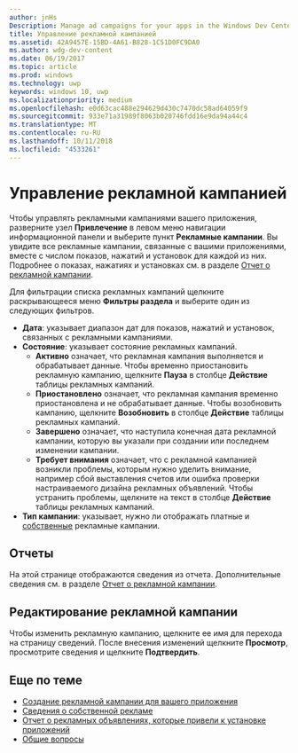 ```yaml
---
author: jnHs
Description: Manage ad campaigns for your apps in the Windows Dev Center dashboard.
title: Управление рекламной кампанией
ms.assetid: 42A9457E-15BD-4A61-B828-1C51D0FC9DA0
ms.author: wdg-dev-content
ms.date: 06/19/2017
ms.topic: article
ms.prod: windows
ms.technology: uwp
keywords: windows 10, uwp
ms.localizationpriority: medium
ms.openlocfilehash: e0d63cac488e294629d430c7470dc58ad64059f9
ms.sourcegitcommit: 933e71a31989f8063b020746fdd16e9da94a44c4
ms.translationtype: MT
ms.contentlocale: ru-RU
ms.lasthandoff: 10/11/2018
ms.locfileid: "4533261"
---
```

# <a name="manage-your-ad-campaign"></a>Управление рекламной кампанией


Чтобы управлять рекламными кампаниями вашего приложения, разверните узел **Привлечение** в левом меню навигации информационной панели и выберите пункт **Рекламные кампании**. Вы увидите все рекламные кампании, связанные с вашими приложениями, вместе с числом показов, нажатий и установок для каждой из них. Подробнее о показах, нажатиях и установках см. в разделе [Отчет о рекламной кампании](promote-your-app-report.md).

Для фильтрации списка рекламных кампаний щелкните раскрывающееся меню **Фильтры раздела** и выберите один из следующих фильтров.

-   **Дата**: указывает диапазон дат для показов, нажатий и установок, связанных с рекламными кампаниями.
-   **Состояние**: указывает состояние рекламных кампаний.
    -   **Активно** означает, что рекламная кампания выполняется и обрабатывает данные. Чтобы временно приостановить рекламную кампанию, щелкните **Пауза** в столбце **Действие** таблицы рекламных кампаний.
    -   **Приостановлено** означает, что рекламная кампания временно приостановлена и не обрабатывает данные. Чтобы возобновить кампанию, щелкните **Возобновить** в столбце **Действие** таблицы рекламных кампаний.
    -   **Завершено** означает, что наступила конечная дата рекламной кампании, которую вы указали при создании или последнем изменении кампании.
    -   **Требует внимания** означает, что с рекламной кампанией возникли проблемы, которым нужно уделить внимание, например сбой выставления счетов или ошибка проверки настраиваемого дизайна рекламных объявлений. Чтобы устранить проблемы, щелкните на текст в столбце **Действие** таблицы рекламных кампаний.
-   **Тип кампании**: указывает, нужно ли отображать платные и [собственные](about-house-ads.md) рекламные кампании.

## <a name="reporting"></a>Отчеты


На этой странице отображаются сведения из отчета. Дополнительные сведения см. в разделе [Отчет о рекламной кампании](promote-your-app-report.md).


## <a name="edit-an-ad-campaign"></a>Редактирование рекламной кампании

Чтобы изменить рекламную кампанию, щелкните ее имя для перехода на страницу сведений. После внесения изменений щелкните **Просмотр**, просмотрите сведения и щелкните **Подтвердить**.


## <a name="related-topics"></a>Еще по теме


* [Создание рекламной кампании для вашего приложения](create-an-ad-campaign-for-your-app.md)
* [Сведения о собственной рекламе](about-house-ads.md)
* [Отчет о рекламных объявлениях, которые привели к установке приложений](app-install-ads-reports.md)
* [Общие вопросы](common-questions.md)
 

 




